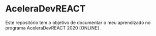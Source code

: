 # AceleraDevREACT
Este repositório tem o objetivo de documentar o meu aprendizado no programa AceleraDevREACT 2020 [ONLINE]
.
